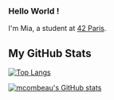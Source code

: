 ### Hello World !

I'm Mia, a student at [42 Paris](https://42.fr/en/homepage/).

## My GitHub Stats

[![Top Langs](https://github-readme-stats.vercel.app/api/top-langs/?username=mcombeau&hide=java,html,css&theme=tokyonight)](https://github.com/anuraghazra/github-readme-stats)

[![mcombeau's GitHub stats](https://github-readme-stats.vercel.app/api?username=mcombeau&theme=tokyonight&show_icons=true)](https://github.com/anuraghazra/github-readme-stats)

<!--
**mcombeau/mcombeau** is a ✨ _special_ ✨ repository because its `README.md` (this file) appears on your GitHub profile.

Here are some ideas to get you started:

- 🔭 I’m currently working on ...
- 🌱 I’m currently learning ...
- 👯 I’m looking to collaborate on ...
- 🤔 I’m looking for help with ...
- 💬 Ask me about ...
- 📫 How to reach me: ...
- 😄 Pronouns: ...
- ⚡ Fun fact: ...
-->
